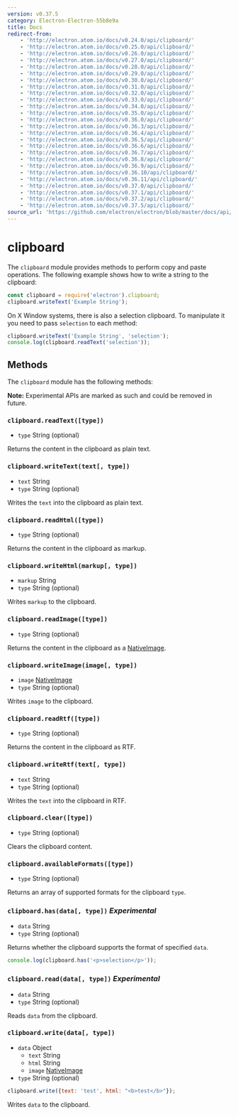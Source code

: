 ```yaml
---
version: v0.37.5
category: Electron-Electron-55b8e9a
title: Docs
redirect-from:
    - 'http://electron.atom.io/docs/v0.24.0/api/clipboard/'
    - 'http://electron.atom.io/docs/v0.25.0/api/clipboard/'
    - 'http://electron.atom.io/docs/v0.26.0/api/clipboard/'
    - 'http://electron.atom.io/docs/v0.27.0/api/clipboard/'
    - 'http://electron.atom.io/docs/v0.28.0/api/clipboard/'
    - 'http://electron.atom.io/docs/v0.29.0/api/clipboard/'
    - 'http://electron.atom.io/docs/v0.30.0/api/clipboard/'
    - 'http://electron.atom.io/docs/v0.31.0/api/clipboard/'
    - 'http://electron.atom.io/docs/v0.32.0/api/clipboard/'
    - 'http://electron.atom.io/docs/v0.33.0/api/clipboard/'
    - 'http://electron.atom.io/docs/v0.34.0/api/clipboard/'
    - 'http://electron.atom.io/docs/v0.35.0/api/clipboard/'
    - 'http://electron.atom.io/docs/v0.36.0/api/clipboard/'
    - 'http://electron.atom.io/docs/v0.36.3/api/clipboard/'
    - 'http://electron.atom.io/docs/v0.36.4/api/clipboard/'
    - 'http://electron.atom.io/docs/v0.36.5/api/clipboard/'
    - 'http://electron.atom.io/docs/v0.36.6/api/clipboard/'
    - 'http://electron.atom.io/docs/v0.36.7/api/clipboard/'
    - 'http://electron.atom.io/docs/v0.36.8/api/clipboard/'
    - 'http://electron.atom.io/docs/v0.36.9/api/clipboard/'
    - 'http://electron.atom.io/docs/v0.36.10/api/clipboard/'
    - 'http://electron.atom.io/docs/v0.36.11/api/clipboard/'
    - 'http://electron.atom.io/docs/v0.37.0/api/clipboard/'
    - 'http://electron.atom.io/docs/v0.37.1/api/clipboard/'
    - 'http://electron.atom.io/docs/v0.37.2/api/clipboard/'
    - 'http://electron.atom.io/docs/v0.37.5/api/clipboard/'
source_url: 'https://github.com/electron/electron/blob/master/docs/api/clipboard.md'
---
```


# clipboard

The `clipboard` module provides methods to perform copy and paste operations.
The following example shows how to write a string to the clipboard:

```javascript
const clipboard = require('electron').clipboard;
clipboard.writeText('Example String');
```

On X Window systems, there is also a selection clipboard. To manipulate it
you need to pass `selection` to each method:

```javascript
clipboard.writeText('Example String', 'selection');
console.log(clipboard.readText('selection'));
```

## Methods

The `clipboard` module has the following methods:

**Note:** Experimental APIs are marked as such and could be removed in future.

### `clipboard.readText([type])`

* `type` String (optional)

Returns the content in the clipboard as plain text.

### `clipboard.writeText(text[, type])`

* `text` String
* `type` String (optional)

Writes the `text` into the clipboard as plain text.

### `clipboard.readHtml([type])`

* `type` String (optional)

Returns the content in the clipboard as markup.

### `clipboard.writeHtml(markup[, type])`

* `markup` String
* `type` String (optional)

Writes `markup` to the clipboard.

### `clipboard.readImage([type])`

* `type` String (optional)

Returns the content in the clipboard as a [NativeImage](http://electron.atom.io/docs/v0.37.5/api/native-image).

### `clipboard.writeImage(image[, type])`

* `image` [NativeImage](http://electron.atom.io/docs/v0.37.5/api/native-image)
* `type` String (optional)

Writes `image` to the clipboard.

### `clipboard.readRtf([type])`

* `type` String (optional)

Returns the content in the clipboard as RTF.

### `clipboard.writeRtf(text[, type])`

* `text` String
* `type` String (optional)

Writes the `text` into the clipboard in RTF.

### `clipboard.clear([type])`

* `type` String (optional)

Clears the clipboard content.

### `clipboard.availableFormats([type])`

* `type` String (optional)

Returns an array of supported formats for the clipboard `type`.

### `clipboard.has(data[, type])` _Experimental_

* `data` String
* `type` String (optional)

Returns whether the clipboard supports the format of specified `data`.

```javascript
console.log(clipboard.has('<p>selection</p>'));
```

### `clipboard.read(data[, type])` _Experimental_

* `data` String
* `type` String (optional)

Reads `data` from the clipboard.

### `clipboard.write(data[, type])`

* `data` Object
  * `text` String
  * `html` String
  * `image` [NativeImage](http://electron.atom.io/docs/v0.37.5/api/native-image)
* `type` String (optional)

```javascript
clipboard.write({text: 'test', html: "<b>test</b>"});
```
Writes `data` to the clipboard.
